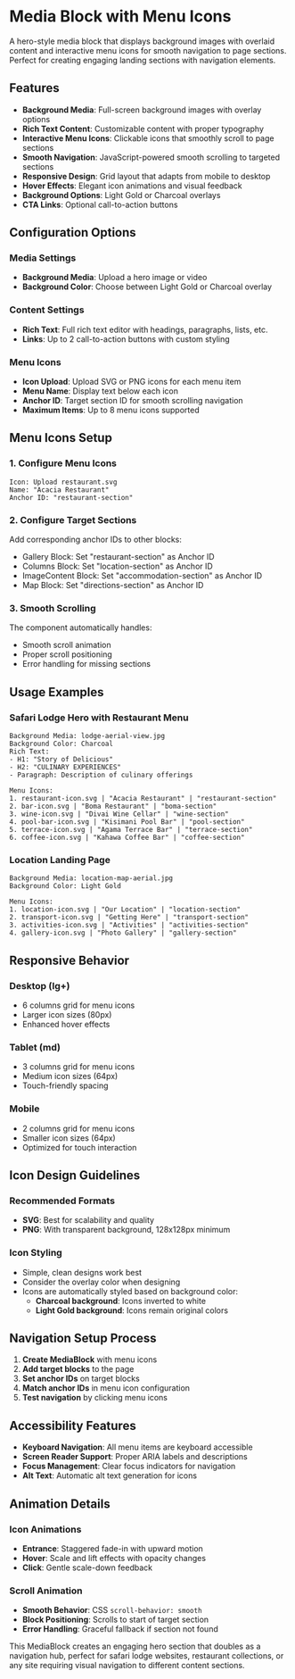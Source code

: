 # Media Block with Menu Icons

A hero-style media block that displays background images with overlaid content and interactive menu icons for smooth navigation to page sections. Perfect for creating engaging landing sections with navigation elements.

## Features

- **Background Media**: Full-screen background images with overlay options
- **Rich Text Content**: Customizable content with proper typography
- **Interactive Menu Icons**: Clickable icons that smoothly scroll to page sections
- **Smooth Navigation**: JavaScript-powered smooth scrolling to targeted sections
- **Responsive Design**: Grid layout that adapts from mobile to desktop
- **Hover Effects**: Elegant icon animations and visual feedback
- **Background Options**: Light Gold or Charcoal overlays
- **CTA Links**: Optional call-to-action buttons

## Configuration Options

### Media Settings
- **Background Media**: Upload a hero image or video
- **Background Color**: Choose between Light Gold or Charcoal overlay

### Content Settings
- **Rich Text**: Full rich text editor with headings, paragraphs, lists, etc.
- **Links**: Up to 2 call-to-action buttons with custom styling

### Menu Icons
- **Icon Upload**: Upload SVG or PNG icons for each menu item
- **Menu Name**: Display text below each icon
- **Anchor ID**: Target section ID for smooth scrolling navigation
- **Maximum Items**: Up to 8 menu icons supported

## Menu Icons Setup

### 1. Configure Menu Icons
```
Icon: Upload restaurant.svg
Name: "Acacia Restaurant"
Anchor ID: "restaurant-section"
```

### 2. Configure Target Sections
Add corresponding anchor IDs to other blocks:
- Gallery Block: Set "restaurant-section" as Anchor ID
- Columns Block: Set "location-section" as Anchor ID
- ImageContent Block: Set "accommodation-section" as Anchor ID
- Map Block: Set "directions-section" as Anchor ID

### 3. Smooth Scrolling
The component automatically handles:
- Smooth scroll animation
- Proper scroll positioning
- Error handling for missing sections

## Usage Examples

### Safari Lodge Hero with Restaurant Menu
```
Background Media: lodge-aerial-view.jpg
Background Color: Charcoal
Rich Text: 
- H1: "Story of Delicious"
- H2: "CULINARY EXPERIENCES"
- Paragraph: Description of culinary offerings

Menu Icons:
1. restaurant-icon.svg | "Acacia Restaurant" | "restaurant-section"
2. bar-icon.svg | "Boma Restaurant" | "boma-section"
3. wine-icon.svg | "Divai Wine Cellar" | "wine-section"
4. pool-bar-icon.svg | "Kisimani Pool Bar" | "pool-section"
5. terrace-icon.svg | "Agama Terrace Bar" | "terrace-section"
6. coffee-icon.svg | "Kahawa Coffee Bar" | "coffee-section"
```

### Location Landing Page
```
Background Media: location-map-aerial.jpg
Background Color: Light Gold

Menu Icons:
1. location-icon.svg | "Our Location" | "location-section"
2. transport-icon.svg | "Getting Here" | "transport-section"
3. activities-icon.svg | "Activities" | "activities-section"
4. gallery-icon.svg | "Photo Gallery" | "gallery-section"
```

## Responsive Behavior

### Desktop (lg+)
- 6 columns grid for menu icons
- Larger icon sizes (80px)
- Enhanced hover effects

### Tablet (md)
- 3 columns grid for menu icons
- Medium icon sizes (64px)
- Touch-friendly spacing

### Mobile
- 2 columns grid for menu icons
- Smaller icon sizes (64px)
- Optimized for touch interaction

## Icon Design Guidelines

### Recommended Formats
- **SVG**: Best for scalability and quality
- **PNG**: With transparent background, 128x128px minimum

### Icon Styling
- Simple, clean designs work best
- Consider the overlay color when designing
- Icons are automatically styled based on background color:
  - **Charcoal background**: Icons inverted to white
  - **Light Gold background**: Icons remain original colors

## Navigation Setup Process

1. **Create MediaBlock** with menu icons
2. **Add target blocks** to the page
3. **Set anchor IDs** on target blocks
4. **Match anchor IDs** in menu icon configuration
5. **Test navigation** by clicking menu icons

## Accessibility Features

- **Keyboard Navigation**: All menu items are keyboard accessible
- **Screen Reader Support**: Proper ARIA labels and descriptions
- **Focus Management**: Clear focus indicators for navigation
- **Alt Text**: Automatic alt text generation for icons

## Animation Details

### Icon Animations
- **Entrance**: Staggered fade-in with upward motion
- **Hover**: Scale and lift effects with opacity changes
- **Click**: Gentle scale-down feedback

### Scroll Animation
- **Smooth Behavior**: CSS `scroll-behavior: smooth`
- **Block Positioning**: Scrolls to start of target section
- **Error Handling**: Graceful fallback if section not found

This MediaBlock creates an engaging hero section that doubles as a navigation hub, perfect for safari lodge websites, restaurant collections, or any site requiring visual navigation to different content sections. 